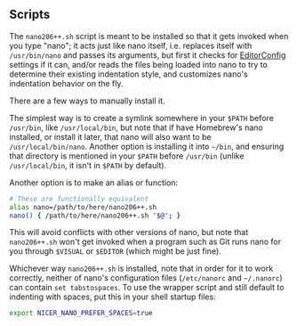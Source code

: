 ## Scripts

The `nano206++.sh` script is meant to be installed so that it gets invoked when you type "nano";
it acts just like nano itself, i.e. replaces itself with `/usr/bin/nano` and passes its arguments,
but first it checks for [EditorConfig](https://editorconfig.org) settings if it can,
and/or reads the files being loaded into nano to try to determine their existing indentation style,
and customizes nano's indentation behavior on the fly.

There are a few ways to manually install it.

The simplest way is to create a symlink somewhere in your `$PATH` before `/usr/bin`,
like `/usr/local/bin`, but note that if have Homebrew's nano installed, or install it later,
that nano will also want to be `/usr/local/bin/nano`. Another option is installing it into `~/bin`,
and ensuring that directory is mentioned in your `$PATH` before `/usr/bin` (unlike `/usr/local/bin`,
it isn't in `$PATH` by default).

Another option is to make an alias or function:

```sh
# These are functionally equivalent
alias nano=/path/to/here/nano206++.sh
nano() { /path/to/here/nano206++.sh "$@"; }
```

This will avoid conflicts with other versions of nano, but note that `nano206++.sh` won't get invoked
when a program such as Git runs nano for you through `$VISUAL` or `$EDITOR` (which might be just fine).

Whichever way `nano206++.sh` is installed, note that in order for it to work correctly,
neither of nano's configuration files (`/etc/nanorc` and `~/.nanorc`) can contain `set tabstospaces`.
To use the wrapper script and still default to indenting with spaces, put this in your shell startup files:

```sh
export NICER_NANO_PREFER_SPACES=true
```
